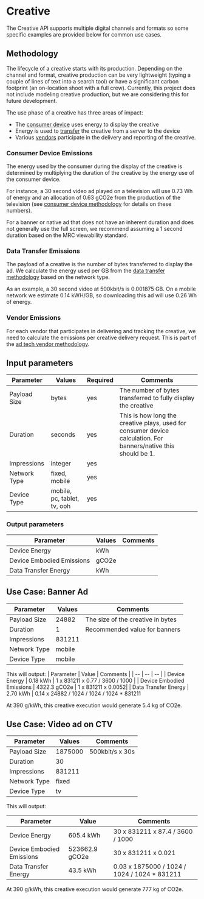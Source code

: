 # Creative

The Creative API supports multiple digital channels and formats so some specific examples are provided below for common use cases.

## Methodology

The lifecycle of a creative starts with its production. Depending on the channel and format, creative production can be very lightweight (typing a couple of lines of text into a search tool) or have a significant carbon footprint (an on-location shoot with a full crew). Currently, this project does not include modeling creative production, but we are considering this for future development.

The use phase of a creative has three areas of impact:

- The [consumer device](./consumer_devices.md) uses energy to display the creative
- Energy is used to [transfer](./data_transfer.md) the creative from a server to the device
- Various [vendors](./ad_tech_model.md) participate in the delivery and reporting of the creative.

### Consumer Device Emissions

The energy used by the consumer during the display of the creative is determined by multiplying the duration of the creative by the energy use of the consumer device.

For instance, a 30 second video ad played on a television will use 0.73 Wh of energy and an allocation of 0.63 gCO2e from the production of the television (see [consumer device methodology](./consumer_devices.md) for details on these numbers).

For a banner or native ad that does not have an inherent duration and does not generally use the full screen, we recommend assuming a 1 second duration based on the MRC viewability standard.

### Data Transfer Emissions

The payload of a creative is the number of bytes transferred to display the ad. We calculate the energy used per GB from the [data transfer methodology](./data_transfer.md) based on the network type.

As an example, a 30 second video at 500kbit/s is 0.001875 GB. On a mobile network we estimate 0.14 kWH/GB, so downloading this ad will use 0.26 Wh of energy.

### Vendor Emissions

For each vendor that participates in delivering and tracking the creative, we need to calculate the emissions per creative delivery request. This is part of the [ad tech vendor methodology](./ad_tech_model.md).

## Input parameters

| Parameter    | Values                                                  | Required | Comments                                                                                                                                                       |
| ------------ | ------------------------------------------------------- | -------- | -------------------------------------------------------------------------------------------------------------------------------------------------------------- |
| Payload Size | bytes                                                 | yes      | The number of bytes transferred to fully display the creative                                                                                                  |
| Duration     | seconds                                                   | yes      | This is how long the creative plays, used for consumer device calculation. For banners/native this should be 1.                                                 |
| Impressions  | integer                                                 | yes      |                                                                                                                                                                |
| Network Type | fixed, mobile                                  | yes       |                                                                                                                                          |
| Device Type  | mobile, pc, tablet, tv, ooh                    | yes       |                                                                                                                                         |

### Output parameters

| Parameter     | Values | Comments                                                         |
| ------------- | ------ | ---------------------------------------------------------------- |
| Device Energy       | kWh  |        |
| Device Embodied Emissions       | gCO2e  | 
| Data Transfer Energy | kWh  |    |

## Use Case: Banner Ad 

| Parameter    | Values                          | Comments                                               |
| ------------ | ------------------------------- | ------------------------------------------------------ |
| Payload Size | 24882                           | The size of the creative in bytes                      |
| Duration     | 1                               | Recommended value for banners |
| Impressions  | 831211                          |                                                        |
| Network Type | mobile                         | 
| Device Type  | mobile                         |   |

This will output:
| Parameter | Value | Comments |
| -- | -- | -- |
| Device Energy | 0.18 kWh | 1 x 831211 x 0.77 / 3600 / 1000 |
| Device Embodied Emissions | 4322.3 gCO2e | 1 x 831211 x 0.0052|
| Data Transfer Energy | 2.70 kWh | 0.14 x 24882 / 1024 / 1024 / 1024 * 831211

At 390 g/kWh, this creative execution would generate 5.4 kg of CO2e.


## Use Case: Video ad on CTV

| Parameter    | Values                         | Comments                                                                    |
| ------------ | ------------------------------ | --------------------------------------------------------------------------- |
| Payload Size | 1875000  | 500kbit/s x 30s |
| Duration     | 30    |   |
| Impressions  | 831211  |  |
| Network Type | fixed | |
| Device Type  | tv      |      |

This will output:

| Parameter | Value | Comments |
| -- | -- | -- |
| Device Energy | 605.4 kWh | 30 x 831211 x 87.4 / 3600 / 1000 |
| Device Embodied Emissions | 523662.9 gCO2e | 30 x 831211 x 0.021|
| Data Transfer Energy | 43.5 kWh | 0.03 x 1875000 / 1024 / 1024 / 1024 * 831211

At 390 g/kWh, this creative execution would generate 777 kg of CO2e.